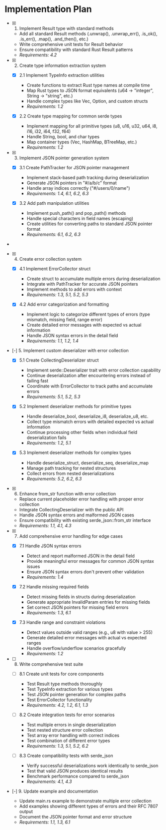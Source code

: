 # Implementation Plan

- [x] 1. Implement Result type with standard methods

  - Add all standard Result methods (.unwrap(), .unwrap_err(), .is_ok(), .is_err(), .map(), .and_then(), etc.)
  - Write comprehensive unit tests for Result behavior
  - Ensure compatibility with standard Rust Result patterns
  - _Requirements: 4.2_

- [x] 2. Create type information extraction system

  - [x] 2.1 Implement TypeInfo extraction utilities

    - Create functions to extract Rust type names at compile time
    - Map Rust types to JSON format equivalents (u64 -> "integer", String -> "string", etc.)
    - Handle complex types like Vec<T>, Option<T>, and custom structs
    - _Requirements: 1.2_

  - [x] 2.2 Create type mapping for common serde types

    - Implement mapping for all primitive types (u8, u16, u32, u64, i8, i16, i32, i64, f32, f64)
    - Handle String, bool, and char types
    - Map container types (Vec, HashMap, BTreeMap, etc.)
    - _Requirements: 1.2_

- [x] 3. Implement JSON pointer generation system

  - [x] 3.1 Create PathTracker for JSON pointer management

    - Implement stack-based path tracking during deserialization
    - Generate JSON pointers in "#/a/b/c" format
    - Handle array indices correctly ("#/users/0/name")
    - _Requirements: 1.4, 6.1, 6.2, 6.3_

  - [x] 3.2 Add path manipulation utilities

    - Implement push_path() and pop_path() methods
    - Handle special characters in field names (escaping)
    - Create utilities for converting paths to standard JSON pointer format
    - _Requirements: 6.1, 6.2, 6.3_

-

- [x] 4. Create error collection system

  - [x] 4.1 Implement ErrorCollector struct

    - Create struct to accumulate multiple errors during deserialization
    - Integrate with PathTracker for accurate JSON pointers
    - Implement methods to add errors with context
    - _Requirements: 1.3, 5.1, 5.2, 5.3_

  - [x] 4.2 Add error categorization and formatting

    - Implement logic to categorize different types of errors (type mismatch, missing field, range error)
    - Create detailed error messages with expected vs actual information
    - Handle JSON syntax errors in the detail field
    - _Requirements: 1.1, 1.2, 1.4_

- [-] 5. Implement custom deserializer with error collection

  - [x] 5.1 Create CollectingDeserializer struct

    - Implement serde::Deserializer trait with error collection capability
    - Continue deserialization after encountering errors instead of failing fast
    - Coordinate with ErrorCollector to track paths and accumulate errors
    - _Requirements: 5.1, 5.2, 5.3_

  - [x] 5.2 Implement deserializer methods for primitive types

    - Handle deserialize_bool, deserialize_i8, deserialize_u8, etc.
    - Collect type mismatch errors with detailed expected vs actual information
    - Continue processing other fields when individual field deserialization fails
    - _Requirements: 1.2, 5.1_

  - [x] 5.3 Implement deserializer methods for complex types

    - Handle deserialize_struct, deserialize_seq, deserialize_map
    - Manage path tracking for nested structures
    - Collect errors from nested deserializations
    - _Requirements: 5.2, 6.2, 6.3_

- [x] 6. Enhance from_str function with error collection

  - Replace current placeholder error handling with proper error collection
  - Integrate CollectingDeserializer with the public API
  - Handle JSON syntax errors and malformed JSON cases
  - Ensure compatibility with existing serde_json::from_str interface
  - _Requirements: 1.1, 4.1, 4.3_

- [x] 7. Add comprehensive error handling for edge cases

  - [x] 7.1 Handle JSON syntax errors

    - Detect and report malformed JSON in the detail field
    - Provide meaningful error messages for common JSON syntax issues
    - Ensure JSON syntax errors don't prevent other validation
    - _Requirements: 1.4_

  - [x] 7.2 Handle missing required fields

    - Detect missing fields in structs during deserialization
    - Generate appropriate InvalidParam entries for missing fields
    - Set correct JSON pointers for missing field errors
    - _Requirements: 1.3, 6.1_

  - [x] 7.3 Handle range and constraint violations

    - Detect values outside valid ranges (e.g., u8 with value > 255)
    - Generate detailed error messages with actual vs expected ranges
    - Handle overflow/underflow scenarios gracefully
    - _Requirements: 1.2_

- [ ] 8. Write comprehensive test suite

  - [ ] 8.1 Create unit tests for core components

    - Test Result type methods thoroughly
    - Test TypeInfo extraction for various types
    - Test JSON pointer generation for complex paths
    - Test ErrorCollector functionality
    - _Requirements: 4.2, 1.2, 6.1, 1.3_

  - [ ] 8.2 Create integration tests for error scenarios

    - Test multiple errors in single deserialization
    - Test nested structure error collection
    - Test array error handling with correct indices
    - Test combination of different error types
    - _Requirements: 1.3, 5.1, 5.2, 6.2_

  - [ ] 8.3 Create compatibility tests with serde_json

    - Verify successful deserializations work identically to serde_json
    - Test that valid JSON produces identical results
    - Benchmark performance compared to serde_json
    - _Requirements: 4.1, 4.3_

- [-] 9. Update example and documentation

  - Update main.rs example to demonstrate multiple error collection
  - Add examples showing different types of errors and their RFC 7807 output
  - Document the JSON pointer format and error structure
  - _Requirements: 1.1, 1.3, 6.1_
